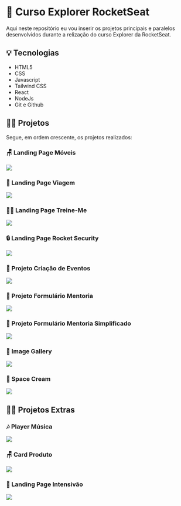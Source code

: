 # 💜 Curso Explorer RocketSeat
Aqui neste repositório eu vou inserir os projetos principais e paralelos desenvolvidos durante a relização do curso Explorer da RocketSeat.

## 💡 Tecnologias
- HTML5
- CSS
- Javascript
- Tailwind CSS
- React
- NodeJs
- Git e Github

## 👩‍💻 Projetos
Segue, em ordem crescente, os projetos realizados:

### 🪑 Landing Page Móveis
<a href="https://gustavogarciac.github.io/explorer/projeto-01/" target="_blank" align="center">
  <img src="projeto-01/assets/thumbnail.png">
</a>

### 🌲 Landing Page Viagem
<a href="https://gustavogarciac.github.io/explorer/projeto-02/" target="_blank" align="center">
  <img src="projeto-02/assets/thumbnail.png">
</a>

### 🏋️‍♀️ Landing Page Treine-Me
<a href="https://gustavogarciac.github.io/explorer/projeto-03/" target="_blank" align="center">
  <img src="projeto-03/assets/thumbnail.png">
</a>

### 🔒 Landing Page Rocket Security
<a href="https://gustavogarciac.github.io/explorer/projeto-04/" target="_blank" align="center">
  <img src="projeto-04/assets/thumbnail.png">
</a>

### 📄 Projeto Criação de Eventos
<a href="https://gustavogarciac.github.io/explorer/projeto-05/" target="_blank" align="center">
  <img src="projeto-05/assets/thumbnail.png">
</a>

### 📄 Projeto Formulário Mentoria
<a href="https://gustavogarciac.github.io/explorer/projeto-05/advanced-form/" target="_blank" align="center">
  <img src="projeto-05/advanced-form/assets/thumbnail.png">
</a>

### 📄 Projeto Formulário Mentoria Simplificado
<a href="https://gustavogarciac.github.io/explorer/projeto-05/basic-form/" target="_blank" align="center">
  <img src="projeto-05/basic-form/assets/thumbnail.png">
</a>

### 🎈 Image Gallery
<a href="https://gustavogarciac.github.io/explorer/projeto-06/" target="_blank" align="center">
  <img src="projeto-06/assets/thumbnail.png">
</a>

### 🍨 Space Cream
<a href="https://gustavogarciac.github.io/explorer/projeto-07/" target="_blank" align="center">
  <img src="projeto-07/assets/thumbnail.png">
</a>


## 🐱‍👤 Projetos Extras

### 🎶 Player Música
<a href="https://gustavogarciac.github.io/explorer/extra-projects/player-musica/" target="_blank" align="center">
  <img src="extra-projects/player-musica/assets/thumbnail.png">
</a>

### 🪑 Card Produto
<a href="https://gustavogarciac.github.io/explorer/extra-projects/card-produto/" target="_blank" align="center">
  <img src="extra-projects/card-produto/assets/thumbnail.png">
</a>

### 🚀 Landing Page Intensivão
<a href="https://gustavogarciac.github.io/explorer/extra-projects/projeto-intensivao/" target="_blank" align="center">
  <img src="extra-projects/projeto-intensivao/images/thumbnail.png">
</a>

